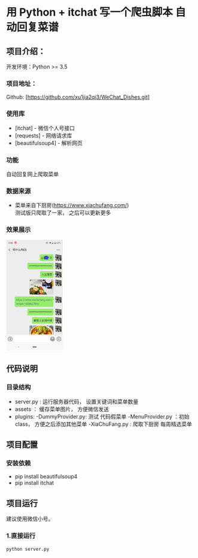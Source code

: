 # 用 Python + itchat 写一个爬虫脚本 自动回复菜谱

## 项目介绍：

开发环境：Python >= 3.5

### 项目地址：
Github: [https://github.com/xu1jia2qi3/WeChat_Dishes.git]

### 使用库
- [itchat] - 微信个人号接口
- [requests] - 网络请求库
- [beautifulsoup4] - 解析网页

### 功能
自动回复网上爬取菜单

### 数据来源
- 菜单来自下厨房(https://www.xiachufang.com/)  
测试版只爬取了一家， 之后可以更新更多

### 效果展示
<img src="demo/demo1.png" width="30%" height="30%">

## 代码说明

### 目录结构
- server.py : 运行服务器代码， 设置关键词和菜单数量
- assets ： 缓存菜单图片， 方便微信发送
- plugins:
    -DummyProvider.py: 测试 代码假菜单
    -MenuProvider.py ：初始class， 方便之后添加其他菜单
    -XiaChuFang.py   : 爬取下厨房 每周精选菜单

## 项目配置

### 安装依赖

- pip install beautifulsoup4
- pip install itchat 

## 项目运行

建议使用微信小号。

### 1.直接运行
```
python server.py
```


  [1]: https://github.com/sfyc23/EverydayWechat
  
